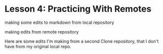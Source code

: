 # Lesson 4: Practicing With Remotes

making some edits to markdown from local repository

making edits from remote repository

Here are some edits I'm making from a second Clone repository, that I don't have from my original local repo. 
